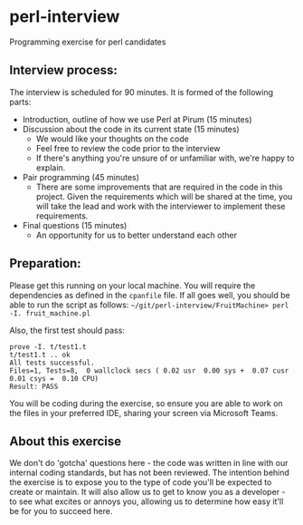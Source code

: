 # perl-interview
Programming exercise for perl candidates

## Interview process:
The interview is scheduled for 90 minutes. It is formed of the following parts:
- Introduction, outline of how we use Perl at Pirum (15 minutes)
- Discussion about the code in its current state (15 minutes)
  - We would like your thoughts on the code
  - Feel free to review the code prior to the interview
  - If there's anything you're unsure of or unfamiliar with, we're happy to 
    explain.
- Pair programming (45 minutes)
  - There are some improvements that are required in the code in this project.
    Given the requirements which will be shared at the time, you will take the
    lead and work with the interviewer to implement these requirements.
- Final questions (15 minutes)
  - An opportunity for us to better understand each other

## Preparation:
Please get this running on your local machine. You will require the dependencies
as defined in the `cpanfile` file. If all goes well, you should be able to run the
script as follows:
`~/git/perl-interview/FruitMachine> perl -I. fruit_machine.pl`

Also, the first test should pass:
```
prove -I. t/test1.t
t/test1.t .. ok   
All tests successful.
Files=1, Tests=8,  0 wallclock secs ( 0.02 usr  0.00 sys +  0.07 cusr  0.01 csys =  0.10 CPU)
Result: PASS
```

You will be coding during the exercise, so ensure you are able to work on the
files in your preferred IDE, sharing your screen via Microsoft Teams.

## About this exercise
We don't do 'gotcha' questions here - the code was written in line with our
internal coding standards, but has not been reviewed. The intention behind the
exercise is to expose you to the type of code you'll be expected to create or
maintain. It will also allow us to get to know you as a developer - to see what
excites or annoys you, allowing us to determine how easy it'll be for you to
succeed here.